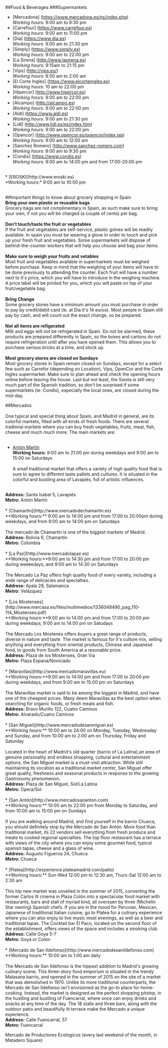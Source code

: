 ##Food & Beverages
###Supermarkets
  * [Mercadona] (https://www.mercadona.es/ns/index.php)
    <br>*Working hours:* 9:00 am to 9:30 pm 
  * [Carrefour] (https://www.carrefour.es)
    <br>*Working hours:* 9:00 am to 11:00 pm
  * [Dia] (https://www.dia.es)
    <br>*Working hours:* 9:00 am to 21:30 pm
  * [Simply] (https://www.simply.es)
    <br>*Working hours:* 9:00 am to 22:00 pm
  * [La Sirena] (http://www.lasirena.es)
    <br>*Working hours:* 9:15am to 21:15 pm
  * [Vips] (http://vips.es/)
    <br>*Working hours:* 8:00 am to 2:00 am
  * [El Corte Inglés] (https://www.elcorteingles.es)
    <br>*Working hours:* 10 am to 22:00 pm
  * [Hipercor] (http://www.hipercor.es)
    <br>*Working hours:* 9:00 am to 22:00 pm
  * [Alcampo] (http://alcampo.es)
    <br>*Working hours:* 9:00 am to 22:00 pm
  * [Aldi] (https://www.aldi.es)
    <br>*Working hours:* 9:00 am to 21:30 pm
  * [Lidl] (http://www.lidl.es/es/index.htm)
    <br>*Working hours:* 9:00 am to 22:00 pm
  * [Opencor] (http://www.opencor.es/opencor/index.jsp)
    <br>*Working hours:* 9:00 am to 12:00 am
  * [Sanchez Romero] (http://www.sanchez-romero.com)
    <br>*Working hours:* 8:00 am to 9:30 pm
  * [Condis] (https://www.condis.es)
    <br>*Working hours:* 9:00 am to 14:00 pm and from 17:00-20:00 pm
   <br>
  * [EROSKI](http://www.eroski.es)
   <br>*Working hours:* 9:00 am to 10:00 pm
   <br><br>

##Important things to know about grocery shopping in Spain
  <br>
  <b>Bring your own plastic or reusable bags</b>
  <br>
  Grocery bags are not complimentary in Spain, as such make sure to bring your own, if not you will be charged (a couple of cents) per bag.
  <br><br>
  <b>Don't touch/taste the fruit or vegetables</b>
  <br>
  If the fruit and vegetables are self-service, plastic golves will be readily available. In spain you must be wearing a glove in order to touch and pick up your fresh fruit and vegetables. Some supermarkets will dispose of behind-the-counter workers that will help you choose and bag your items.
  <br><br>
  <b>Make sure to weigh your fruits and vetables</b>
  <br>
  Most fruit and vegetables available in supermarkets must be weighed before purchase. Keep in mind that the weighing of your items will have to be done previously to attending the counter. Each fruit will have a number next to it's price, which you will have to introduce in the weighing machine. A price label will be printed for you, which you will paste on top of your fruit/vegetable bag.
  <br><br>
  <b> Bring Change </b>
  <br>
  Some grocery stores have a minimum amount you must purchase in order to pay by credit/debit card (ie. at Dia it's 14 euros). Most people in Spain still pay by cash, and will count out the exact change, so be prepared.
  <br><br>
  <b>Not all items are refigerated</b>
  <br>
  Milk and eggs will not be refrigerated in Spain. Do not be alarmed, these products are prepared differently in Spain, so the boxes and cartons do not require refrigeration until after you have opened them. This allows you to purchase various bricks at a time, and stock up.
  <br><br>
  <b>Most grocery stores are closed on Sundays</b>
  <br>
  Most grocery stores in Spain remain closed on Sundays, except for a select few such as Carrefor (depending on Location), Vips, OpenCor and the Corte Ingles supermarket. Make sure to plan ahead and check the opening hours online before leaving the house. Last but not least, the Siesta is still very much part of the Spanish tradition, so don't be surprised if some supermarkets (ie. Condis), especially the local ones, are closed during the mid-day. 

##Mercados 
<br><br>
One typical and special thing about Spain, and Madrid in general, are its colorful markets, filled with all kinds of fresh foods. There are several tradional markets where you can buy fresh vegetables, fruits, meat, fish, cheese and much much more. The main markets are:
<br><br>
  * [Antón Martín](http://www.mercadoantonmartin.com)
    <br> **Working hours:** 9:00 am to 21:00 pm during weekdays and 9:00 am to 15:00 on Saturdays
   <br><br>
   A small traditional market that offers a variety of high quality food that is sure to agree to different taste pallets and cultures. It is situated in the colorful and bustling area of Lavapiés, full of artistic influences.
   <br>
   <b>Address:</b> Santa Isabel 5, Lavapiés 
   <br>
   <b>Metro:</b> Antón Martín
   <br><br>
  * [Chamartín](http://www.mercadodechamartin.es)
    <br> **Working hours:** 9:00 am to 14:00 pm and from 17:00 to 20:00pm during weekdays, and from 9:00 am to 14:00 pm on Saturdays
  <br><br>The mercado de Chamartín is one of the biggest markets of Madrid.
<br>
  <b>Address:</b> Bolivia 9, Chamartín
<br>
  <b>Metro:</b> Colombia
<br><br>
  * [La Paz](http://www.mercadolapaz.es)
    <br> **Working hours:**9:00 am to 14:30 pm and from 17:00 to 20:00 pm during weekedays, and 9:00 am to 14:30 on Saturdays
  <br><br>
The Mercado La Paz offers high quality food of every variety, including a wide range of delicacies and specialties.
<br>
<b>Address:</b> Ayala 28, Salamanca
<br>
<b>Metro:</b> Velázquez
<br><br>
  * [Los Mostenses](http://www.mercasa.es/files/multimedios/1336048490_pag_110-114_Mostenses.pdf)
    <br> **Working hours:**9:00 am to 14:00 pm and from 17:00 to 20:00 pm during weekdays, 9:00 am to 14:00 pm on Satudays
  <br><br>The Mercado Los Mostenes offers buyers a great range of products, diverse in nature and taste. The market is famous for it's culture mix, selling anything and everything from oriental products, Chinese and Japanese food, to goods from South America at a resonable price.
<br>
<b>Address:</b> Plaza de los Mostenses, Gran Via
<br>
<b>Metro:</b> Plaza Espana/Noviciado
<br><br>
  * [Maravillas](http://www.mercadomaravillas.eu)
    <br> **Working hours:**9:00 am to 14:00 pm and from 17:00 to 20:00 pm during weekdays, and from 9:00 am to 15:00 pm on Saturdays
  <br><br>
The Maravillas market is said to be among the biggest in Madrid, and have one of the cheapest prices. Many deem Maravillas as the best option when searching for organic foods, or fresh meats and fish.
<br>
<b>Address:</b> Bravo Murillo 122, Cuatro Caminos
<br>
<b>Metro:</b> Alvarado/Cuatro Caminos
<br><br>
  * [San Miguel](http://www.mercadodesanmiguel.es)
    <br> **Working hours:** 10:00 am to 24:00 on Monday, Tuesday, Wednesday and Sunday, and from 10:00 am to 2:00 am on Thursday, Friday and Saturday
<br><br>
Located in the heart of Madrid's old quarter (barrio of La Latina),an area of genuine personality and endless shopping, cultural and entertainment options, the San Miguel market is a must-visit attraction. While still maintaining its vocation as a traditional market center, San Miguel offer great quality, freshness and seasonal products in response to the growing Gastronomy phenomenon.
<br>
<b>Address:</b> Plaza de San Miguel, Sol/La Latina
<br>
<b>Metro:</b> Opera/Sol
<br><br>
  * [San Antón](http://www.mercadosananton.com)
    <br> **Working hours:** 10:00 am to 22:00 pm from Monday to Saturday, and from 10:00 am to 15:00 pm on Sundays
<br><br>
If you are walking around Madrid, and find yourself in the barrio Chueca, you should definitely stop by the Mercado de San Antón. More food than traditional market, its 22 vendors sell everything from fresh produce and meats to cooked regional specialties. The top floor restaurant has a terrace with views of the city where you can enjoy some gourmet food, typical spanish tapas, cheese and a glass of wine.
<br>
<b>Address:</b> Augusto Figueroa 24, Chueca
<br>
<b>Metro:</b> Chueca
<br><br>
  * [Platea](http://experience.plateamadrid.com/patio)
    <br> **Working hours:** Sun-Wed 12:00 pm to 12:30 am, Thurs-Sat 12:00 am to 2:30 am
<br><br>
This hip new market was unvelied in the summer of 2015, converting the former Carlos III cinema in Plaza Colón into a spectacular food market with restaurants, bars and stall of myriad kind, all overssen by three (Michelin Star owning) Spanish chefs. If you are in the mood for Peruvian, Mexican, Japanese of traditional Italian cuisine, go to Platea for a culinary experience where you can also enjoy to live music most evenings, as well as a beer and traditional tapas. The Cocktail bar El Paco, located on the second floor of the establishment, offers views of the space and includes a smoking club.
<br>
<b>Address:</b> Calle Goya 5-7
<br>
<b>Metro:</b> Goya or Colón
<br><br>
  * [Mercado de San Ildefonso](http://www.mercadodesanildefonso.com)
    <br> **Working hours:** 10:00 am to 1:00 am daily
<br><br>
The Mercado de San Ildefonso is the hippest addition to Madrid's growing culinary scene. This three-story food emporium is situated in the trendy Malasana barrio, and opened in the summer of 2015 on the site of a  market that was demolished in 1970. Unlike its more traditional counterparts, the Mercado de San Ildefonso isn't envisioned as the go-to place for home-cooking. Instead, the market is designed as the perfect shopping pitstop, in the hustling and bustling of Fuencarral, where once can enjoy drinks and snacks at any time of the day. The 18 stalls and three bars, along with the outdoor patio and beautifully lit terrace make the Mercado a unique experience.
<br>
<b>Address:</b> Calle Fuencarral, 57
<br>
<b>Metro:</b> Fuencarral


Mercado de Productores Ecologicos (every last weekend of the month, in Matadero Square)
